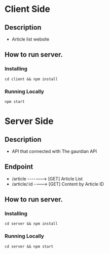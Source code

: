 # Client Side

## Description
- Article list website

## How to run server.

### Installing
```
cd client && npm install
```

### Running Locally
```
npm start
```

# Server Side

## Description
-  API that connected with The gaurdian API

## Endpoint
- /article -------> [GET] Article List
- /article/:id ----> [GET] Content by Article ID

## How to run server.

### Installing
```
cd server && npm install
```

### Running Locally

```
cd server && npm start
```
